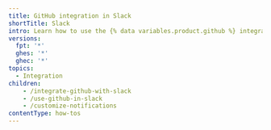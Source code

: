 ```yaml
---
title: GitHub integration in Slack
shortTitle: Slack
intro: Learn how to use the {% data variables.product.github %} integration in Slack.
versions:
  fpt: '*'
  ghes: '*'
  ghec: '*'
topics:
  - Integration
children:
    - /integrate-github-with-slack
    - /use-github-in-slack
    - /customize-notifications
contentType: how-tos
---
```


